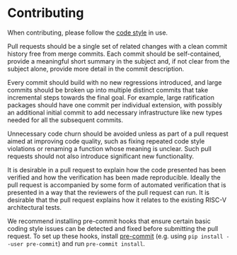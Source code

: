 # Contributing

When contributing, please follow the [code style](CODE_STYLE.md) in use.

Pull requests should be a single set of related changes with a clean commit
history free from merge commits.
Each commit should be self-contained, provide a meaningful short summary in
the subject and, if not clear from the subject alone, provide more detail in
the commit description.

Every commit should build with no new regressions introduced, and large commits
should be broken up into multiple distinct commits that take incremental steps
towards the final goal.
For example, large ratification packages should have one commit per individual
extension, with possibly an additional initial commit to add necessary
infrastructure like new types needed for all the subsequent commits.

Unnecessary code churn should be avoided unless as part of a pull request aimed
at improving code quality, such as fixing repeated code style violations or
renaming a function whose meaning is unclear.
Such pull requests should not also introduce significant new functionality.

It is desirable in a pull request to explain how the code presented
has been verified and how the verification has been made
reproducible. Ideally the pull request is accompanied by some form of
automated verification that is presented in a way that the reviewers
of the pull request can run. It is desirable that the pull request
explains how it relates to the existing RISC-V architectural tests.

We recommend installing pre-commit hooks that ensure certain basic coding
style issues can be detected and fixed before submitting the pull request.
To set up these hooks, install [pre-commit](https://pre-commit.com)
(e.g. using `pip install --user pre-commit`) and run `pre-commit install`.
